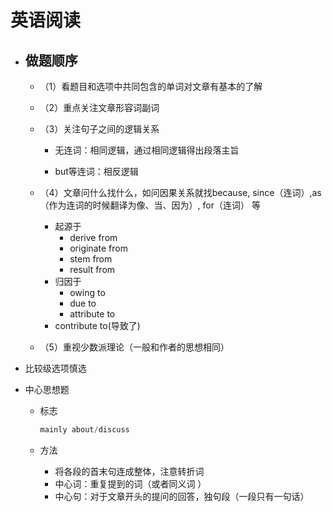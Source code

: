 # 英语阅读

- ## 做题顺序

  - （1）看题目和选项中共同包含的单词对文章有基本的了解

  - （2）重点关注文章形容词副词

  - （3）关注句子之间的逻辑关系

    - 无连词：相同逻辑，通过相同逻辑得出段落主旨 

    - but等连词：相反逻辑

  - （4）文章问什么找什么，如问因果关系就找because, since（连词）,as（作为连词的时候翻译为像、当、因为）, for（连词） 等

    - 起源于
      - derive from 
      - originate from
      - stem from
      - result from
    - 归因于
      - owing to
      - due to
      - attribute to
    - contribute to(导致了)

  - （5）重视少数派理论（一般和作者的思想相同）

- 比较级选项慎选

- 中心思想题

  - 标志

     ```java
     mainly about/discuss
     ```

  - 方法

    - 将各段的首末句连成整体，注意转折词
    - 中心词：重复提到的词（或者同义词 ）
    - 中心句：对于文章开头的提问的回答，独句段（一段只有一句话）